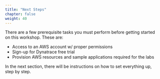 ```yaml
---
title: "Next Steps"
chapter: false
weight: 40
---
```


There are a few prerequisite tasks you must perform before getting started on this workshop. These are:

* Access to an AWS account w/ proper permissions
* Sign-up for Dynatrace free trial
* Provision AWS resources and sample applications required for the labs

In the next section, there will be instructions on how to set everything up, step by step.

